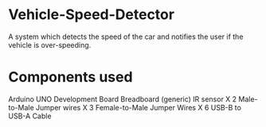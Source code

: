 # Vehicle-Speed-Detector
A system which detects the speed of the car and notifies the user if the vehicle is over-speeding. 

# Components used 
Arduino UNO Development Board 
Breadboard (generic)
IR sensor X 2
Male-to-Male Jumper wires X 3
Female-to-Male Jumper Wires X 6
USB-B to USB-A Cable
